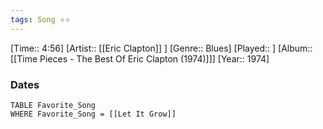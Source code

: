 ```yaml
---
tags: Song ⭐⭐ 
---
```

[Time:: 4:56]
[Artist:: [[Eric Clapton]] ]
[Genre:: Blues]
[Played:: ]
[Album:: [[Time Pieces - The Best Of Eric Clapton (1974)]]]
[Year:: 1974]
### Dates
````dataview
TABLE Favorite_Song
WHERE Favorite_Song = [[Let It Grow]]
````